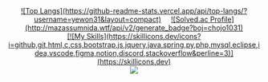 <div align="center">
<a href="#">![Top Langs](https://github-readme-stats.vercel.app/api/top-langs/?username=yewon31&layout=compact)</a>
        &nbsp; &nbsp;
<a href="#">![Solved.ac Profile](http://mazassumnida.wtf/api/v2/generate_badge?boj=chojo1031)</a>
</div>

<div align="center">
<a href="#">[![My Skills](https://skillicons.dev/icons?i=github,git,html,c,css,bootstrap,js,jquery,java,spring,py,php,mysql,eclipse,idea,vscode,figma,notion,discord,stackoverflow&perline=3)](https://skillicons.dev)</a>
</div>

<div align="center">
    <a href="#">
        <img src="https://hits.seeyoufarm.com/api/count/incr/badge.svg?url=https%3A%2F%2Fgithub.com%2Fyewon31&count_bg=%23ED6DA3&title_bg=%2386757E&icon=github.svg&icon_color=%23E1DEDE&title=hits&edge_flat=false" />
    </a>
</div>
